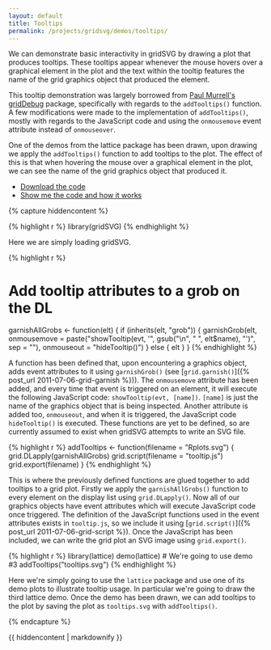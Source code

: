 ```yaml
---
layout: default
title: Tooltips
permalink: /projects/gridsvg/demos/tooltips/
---
```


We can demonstrate basic interactivity in gridSVG by drawing a plot that
produces tooltips. These tooltips appear whenever the mouse hovers over a
graphical element in the plot and the text within the tooltip features the name
of the grid graphics object that produced the element.

This tooltip demonstration was largely borrowed from [Paul
Murrell's](https://www.stat.auckland.ac.nz/~paul/)
[gridDebug](https://r-forge.r-project.org/projects/griddebug/) package,
specifically with regards to the `addTooltips()` function. A few modifications
were made to the implementation of `addTooltips()`, mostly with regards to the
JavaScript code and using the `onmousemove` event attribute instead of
`onmouseover`.

<object data="/projects/gridsvg/demos/tooltips/tooltips.svg" type="image/svg+xml" class="span-90pc"></object>

One of the demos from the lattice package has been drawn, upon drawing we apply
the `addTooltips()` function to add tooltips to the plot. The effect of this is
that when hovering the mouse over a graphical element in the plot, we can see
the name of the grid graphics object that produced it.

* [Download the code](/projects/gridsvg/demos/tooltips/tooltips-code.zip)
* <a id="gridsvg-code-toggle" href="#">Show me the code and how it works</a>

{% capture hiddencontent %}

{% highlight r %}
library(gridSVG)
{% endhighlight %}

Here we are simply loading gridSVG.

{% highlight r %}
# Add tooltip attributes to a grob on the DL
garnishAllGrobs <- function(elt) {
    if (inherits(elt, "grob")) {
        garnishGrob(elt,
                    onmousemove = paste("showTooltip(evt, '",
                      gsub("\n", " ", elt$name), "')",
                      sep = ""),
                    onmouseout = "hideTooltip()")
    } else {
        elt
    }
}
{% endhighlight %}

A function has been defined that, upon encountering a graphics object, adds
event attributes to it using `garnishGrob()` (see
[`grid.garnish()`]({% post_url 2011-07-06-grid-garnish %})). The `onmousemove`
attribute has been added, and every time that event is triggered on an element,
it will execute the following JavaScript code: `showTooltip(evt, [name])`.
`[name]` is just the name of the graphics object that is being inspected.
Another attribute is added too, `onmouseout`, and when it is triggered, the
JavaScript code `hideTooltip()` is executed. These functions are yet to be
defined, so are currently assumed to exist when gridSVG attempts to write an
SVG file.

{% highlight r %}
addTooltips <- function(filename = "Rplots.svg") {
    grid.DLapply(garnishAllGrobs)
    grid.script(filename = "tooltip.js")
    grid.export(filename)
}
{% endhighlight %}

This is where the previously defined functions are glued together to add
tooltips to a grid plot. Firstly we apply the `garnishAllGrobs()` function to
every element on the display list using `grid.DLapply()`. Now all of our graphics
objects have event attributes which will execute JavaScript code once
triggered. The definition of the JavaScript functions used in the event
attributes exists in `tooltip.js`, so we include it using
[`grid.script()`]({% post_url 2011-07-06-grid-script %}). Once the
JavaScript has been included, we can write the grid plot an SVG image using `grid.export()`.

{% highlight r %}
library(lattice)
demo(lattice) # We're going to use demo #3
addTooltips("tooltips.svg")
{% endhighlight %}

Here we're simply going to use the `lattice` package and use one of its demo
plots to illustrate tooltip usage. In particular we're going to draw the third
lattice demo. Once the demo has been drawn, we can add tooltips to the
plot by saving the plot as `tooltips.svg` with `addTooltips()`.

{% endcapture %}

<div id="hidden-gridsvg-code">
{{ hiddencontent | markdownify }}
</div>

<script type="text/javascript" src="/scripts/gridsvg-scripts.min.js"></script>
